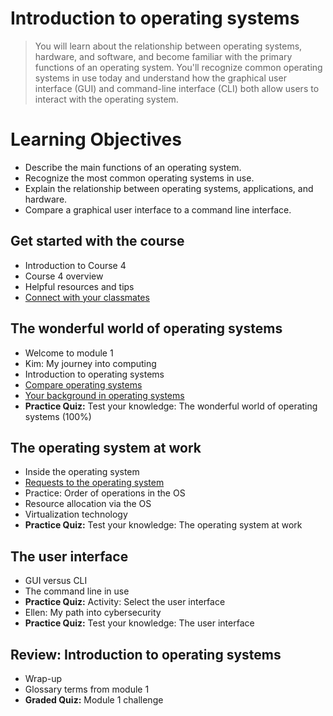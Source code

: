 # Introduction to operating systems
> You will learn about the relationship between operating systems, hardware, and software, and become familiar with the primary functions of an operating system. You'll recognize common operating systems in use today and understand how the graphical user interface (GUI) and command-line interface (CLI) both allow users to interact with the operating system.
# Learning Objectives
- Describe the main functions of an operating system.
- Recognize the most common operating systems in use.
- Explain the relationship between operating systems, applications, and hardware.
- Compare a graphical user interface to a command line interface.
## Get started with the course
- Introduction to Course 4
- Course 4 overview
- Helpful resources and tips
- [Connect with your classmates](https://github.com/KailaniBailey/Google-Cybersecurity-Professional-Certificate/tree/main/Course%204%3A%20Tools%20of%20the%20Trade%3A%20Linux%20and%20SQL/Week%201%3A%20Introduction%20to%20operating%20systems/Connect%20with%20your%20classmates)
## The wonderful world of operating systems
- Welcome to module 1
- Kim: My journey into computing
- Introduction to operating systems
- [Compare operating systems](https://github.com/KailaniBailey/Google-Cybersecurity-Professional-Certificate/tree/main/Course%204:%20Tools%20of%20the%20Trade:%20Linux%20and%20SQL/Week%201:%20Introduction%20to%20operating%20systems/Compare%20operating%20systems)
- [Your background in operating systems](https://github.com/KailaniBailey/Google-Cybersecurity-Professional-Certificate/tree/main/Course%204:%20Tools%20of%20the%20Trade:%20Linux%20and%20SQL/Week%201:%20Introduction%20to%20operating%20systems/Your%20background%20in%20operating%20systems)
- **Practice Quiz:** Test your knowledge: The wonderful world of operating systems (100%)
## The operating system at work
- Inside the operating system
- [Requests to the operating system](https://github.com/KailaniBailey/Google-Cybersecurity-Professional-Certificate/tree/main/Course%204%3A%20Tools%20of%20the%20Trade%3A%20Linux%20and%20SQL/Week%201%3A%20Introduction%20to%20operating%20systems/Requests%20to%20the%20operating%20system)
- Practice: Order of operations in the OS
- Resource allocation via the OS
- Virtualization technology
- **Practice Quiz:** Test your knowledge: The operating system at work
## The user interface
- GUI versus CLI
- The command line in use
- **Practice Quiz:** Activity: Select the user interface
- Ellen: My path into cybersecurity
- **Practice Quiz:** Test your knowledge: The user interface
## Review: Introduction to operating systems
- Wrap-up
- Glossary terms from module 1
- **Graded Quiz:** Module 1 challenge
